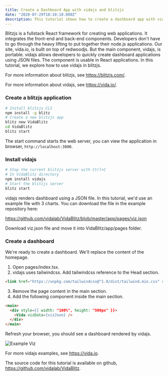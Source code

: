 ```yaml
---
title: Create a Dashboard App with vidajs and blitzjs
date: "2020-07-29T10:10:10.000Z"
description: This tutorial shows how to create a dashboard app with vidajs running on blitzjs.
---
```


Blitzjs is a fullstack React framework for creating web applications. It integrates the front-end and back-end components. Developers don't have to go through the heavy lifting to put together their node.js applications. Our site, vida.io, is built on top of redwoodjs. But the main component, vidajs, is portable. vidajs allows developers to quickly create dashboard applications using JSON files. The component is usable in React applications. In this tutorial, we explore how to use vidajs in blitzjs.

For more information about blitzjs, see https://blitzjs.com/.

For more information about vidajs, see https://vida.io/.

### Create a blitzjs application

```bash
# Install blitzjs CLI
npm install -g blitz
# Create a new blitzjs app
blitz new VidaBlitz
cd VidaBlitz
blitz start
```

The start command starts the web server, you can view the application in browser, ```http://localhost:3000```.

### Install vidajs

```bash
# Stop the current blitzjs server with Ctrl+C
# In VidaBlitz directory
npm install vidajs
# Start the blitzjs server
blitz start
```

vidajs renders dashboard using a JSON file. In this tutorial, we'd use an example file with 3 charts. You can download the file in the example repository here:

https://github.com/vidalab/VidaBlitz/blob/master/app/pages/viz.json

Download viz.json file and move it into VidaBlitz/app/pages folder.

### Create a dashboard

We're ready to create a dashboard. We'll replace the content of the homepage.

1. Open pages/index.tsx.
2. vidajs uses tailwindcss. Add tailwindcss reference to the Head section.

```html
<link href="https://unpkg.com/tailwindcss@^1.0/dist/tailwind.min.css" rel="stylesheet" />
```

3. Remove the page content in the main section.
4. Add the following component inside the main section.

```html
<main>
  <div style={{ width: "100%", height: "500px" }}>
    <Vida vizData={vizJson} />
  </div>
</main>
```

Refresh your browser, you should see a dashboard rendered by vidajs.

![Example Viz](/example-viz.png)

For more vidajs examples, see https://vida.io.

The source code for this tutorial is available on github, https://github.com/vidalab/VidaBlitz.